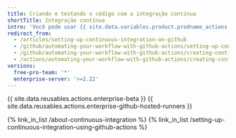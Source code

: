 ```yaml
---
title: Criando e testando o código com a integração contínua
shortTitle: Integração contínua
intro: 'Você pode usar {{ site.data.variables.product.prodname_actions }} para criar fluxos de trabalho de integração contínua personalizada (CI) e implementação contínua (CD) no seu repositório.'
redirect_from:
  - /articles/setting-up-continuous-integration-on-github
  - /github/automating-your-workflow-with-github-actions/setting-up-continuous-integration-on-github
  - /github/automating-your-workflow-with-github-actions/creating-continuous-integration-workflows
  - /actions/automating-your-workflow-with-github-actions/creating-continuous-integration-workflows
versions:
  free-pro-team: '*'
  enterprise-server: '>=2.22'
---
```


{{ site.data.reusables.actions.enterprise-beta }}
{{ site.data.reusables.actions.enterprise-github-hosted-runners }}

{% link_in_list /about-continuous-integration %}
{% link_in_list /setting-up-continuous-integration-using-github-actions %}
